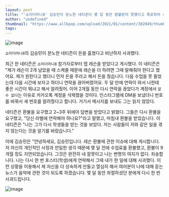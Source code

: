 ```yaml
---
layout: post
title: "'쇼미더머니8' 김승민이 분노한 네티즌이 몇 달 동안 환불받지 못했다고 폭로하자 사과한다."
author: "undefined"
thumbnail: "https://www.allkpop.com/upload/2021/01/content/302049/thumb/1612057795-20210130-ksm.jpg"
tags: 
---
```



![image](https://www.allkpop.com/upload/2021/01/content/302049/1612057795-20210130-ksm.jpg)

`쇼미더머니8`의 김승민이 분노한 네티즌이 돈을 훔쳤다고 비난하자 사과했다.

최근 한 네티즌은 `쇼미더머니8` 참가자로부터 랩 레슨을 받았다고 게시했다. 이 네티즌은 "제가 레슨이 2개 남았을 때 스케줄 때문에 레슨을 더 하려면 그때 말해줘야 한다고 했어요. 제가 원한다고 했더니 먼저 돈을 주라고 해서 돈을 줬습니다. 다음 수업을 못 들었는데 다음 시간에 보자고 하더니 연락을 끊어버렸어요. 두 달 만에 연락이 와서 나한테 좋은 시간이 뭐냐고 해서 알려줬어. 이어 2개월 동안 다시 연락을 끊었다가 계정에서 `알 수 없다`는 이유로 카카오톡 계정을 삭제했을 것이다. 인스타그램에 DM을 보냈더니 번호를 바꿔서 새 번호를 알려줬다고 합니다. 거기서 메시지를 보내도 그는 읽지 않았다.

네티즌은 환불을 요구했고 2~3주 뒤에야 답변을 받았다고 밝혔다. 그들은 다시 환불을 요구했고, "당신 라벨에 연락해야 하나요?"라고 말했고, 마침내 환불을 받았습니다. 이 네티즌은 "나는 그가 다시 학생들을 받는 것을 보았다. 저는 사람들이 저와 같은 일을 겪지 않는다는 것을 알기를 바랐습니다."

이에 김승민은 "안녕하세요, 김승민입니다. 레슨 환불에 관한 이슈에 대해 게시합니다. 저 자신의 개인적인 사정과 안일한 생각 때문에 몇 달 전에 수업료를 환불했고, 환불이 9개월 정도 지연되었습니다. 그것은 완전히 내 잘못이고 나는 변명의 여지가 없다. 죄송합니다. 나는 다시 한 번 포스터(학생)에게 연락해서 그때 내가 한 일에 대해 사과했다. 이런 상황을 이용해서 제 자신을 더 성숙하게 만들고 열심히 해서 여러분이 나에 대해 듣는 뉴스가 음악에 관한 것이 되도록 하겠습니다. 몇 달 동안 좌절하셨던 분에게 다시 한 번 사과드립니다.

![image](https://www.allkpop.com/upload/2021/01/content/302047/1612057651-1.png)